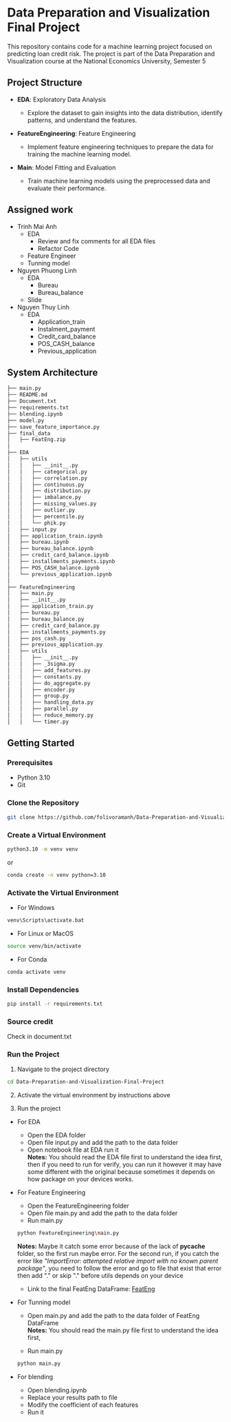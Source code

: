 # Data Preparation and Visualization Final Project

This repository contains code for a machine learning project focused on predicting loan credit risk. The project is part of the Data Preparation and Visualization course at the National Economics University, Semester 5

## Project Structure

- **EDA**: Exploratory Data Analysis
  - Explore the dataset to gain insights into the data distribution, identify patterns, and understand the features.

- **FeatureEngineering**: Feature Engineering
  - Implement feature engineering techniques to prepare the data for training the machine learning model.

- **Main**: Model Fitting and Evaluation
  - Train machine learning models using the preprocessed data and evaluate their performance.

## Assigned work

  * Trinh Mai Anh
    - EDA<br /> 
      * Review and fix comments for all EDA files
      * Refactor Code 
    - Feature Engineer <br />
    - Tunning model <br />
  * Nguyen Phuong Linh
    - EDA<br />
      * Bureau
      * Bureau_balance
    - Slide <br />
  * Nguyen Thuy Linh
    - EDA<br />
      * Application_train 
      * Instalment_payment
      * Credit_card_balance 
      * POS_CASH_balance
      * Previous_application

## System Architecture

```bash
├── main.py
├── README.md
├── Document.txt
├── requirements.txt
├── blending.ipynb
├── model.py
├── save_feature_importance.py
├── final_data
│   ├── FeatEng.zip
│ 
├── EDA
│   ├── utils
│   │   ├── __init__.py
│   │   ├── categorical.py
│   │   ├── correlation.py
│   │   ├── continuous.py
│   │   ├── distribution.py
│   │   ├── imbalance.py
│   │   ├── missing_values.py
│   │   ├── outlier.py
│   │   ├── percentile.py
│   │   └── phik.py
│   ├── input.py
│   ├── application_train.ipynb
│   ├── bureau.ipynb
│   ├── bureau_balance.ipynb
│   ├── credit_card_balance.ipynb
│   ├── installments_payments.ipynb
│   ├── POS_CASH_balance.ipynb
│   └── previous_application.ipynb
│
├── FeatureEngineering
│   ├── main.py
│   ├── __init__.py
│   ├── application_train.py
│   ├── bureau.py
│   ├── bureau_balance.py
│   ├── credit_card_balance.py
│   ├── installments_payments.py
│   ├── pos_cash.py
│   ├── previous_application.py
│   ├── utils
│   │   ├── __init__.py
│   │   ├── _3sigma.py
│   │   ├── add_features.py
│   │   ├── constants.py
│   │   ├── do_aggregate.py
│   │   ├── encoder.py
│   │   ├── group.py
│   │   ├── handling_data.py
│   │   ├── parallel.py
│   │   ├── reduce_memory.py
│   │   └── timer.py

```

## Getting Started

### Prerequisites

- Python 3.10
- Git

### Clone the Repository

```bash
git clone https://github.com/folivoramanh/Data-Preparation-and-Visualization-Final-Project
```

### Create a Virtual Environment

```bash
python3.10 -m venv venv
```
or 

```bash
conda create -n venv python=3.10
```
### Activate the Virtual Environment
- For Windows
```bash
venv\Scripts\activate.bat
```
- For Linux or MacOS
```bash
source venv/bin/activate
```
- For Conda
```bash
conda activate venv
```

### Install Dependencies

```bash
pip install -r requirements.txt
```
### Source credit
Check in document.txt

### Run the Project
1. Navigate to the project directory
```bash
cd Data-Preparation-and-Visualization-Final-Project
```
2. Activate the virtual environment by instructions above

3. Run the project
- For EDA
    - Open the EDA folder
    - Open file input.py and add the path to the data folder
    - Open notebook file at EDA run it\
    **Notes:** You should read the EDA file first to understand the idea first, then if you need to run for verify, you can run it however it may have some different with the original because sometimes it depends on how package on your devices works.

- For Feature Engineering
    - Open the FeatureEngineering folder
    - Open file main.py and add the path to the data folder
    - Run main.py
    ```bash
    python FeatureEngineering\main.py
    ```
    **Notes:** Maybe it catch some error because of the lack of __pycache__ folder, so the first run maybe error. For the second run, if you catch the error like *"ImportError: attempted relative import with no known parent package"*, you need to follow the error and go to file that exist that error then add "."
    or skip "." before utils depends on your device
    - Link to the final FeatEng DataFrame: [FeatEng](https://www.kaggle.com/datasets/tma182/finalset)

- For Tunning model
    - Open main.py and add the path to the data folder of FeatEng DataFrame\
    **Notes:** You should read the main.py file first to understand the idea first,
    
    - Run main.py
    ```bash
    python main.py
    ```

- For blending
    - Open blending.ipynb
    - Replace your results path to file
    - Modify the coefficient of each features
    - Run it